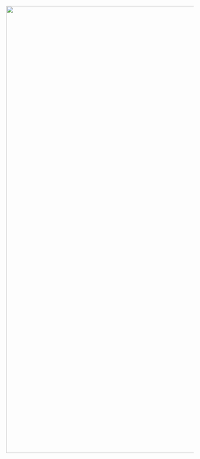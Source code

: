 <p align="center">
<img src="https://github.com/user-attachments/assets/a8ce833d-36ca-42a5-8b83-30b67cff3b2c" width="1200"/>
</p>
